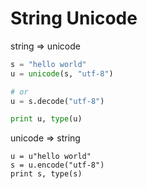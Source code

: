 
# String Unicode

string => unicode
```python
s = "hello world"
u = unicode(s, "utf-8")

# or
u = s.decode("utf-8")

print u, type(u)
```

unicode => string
```
u = u"hello world"
s = u.encode("utf-8")
print s, type(s)

```
